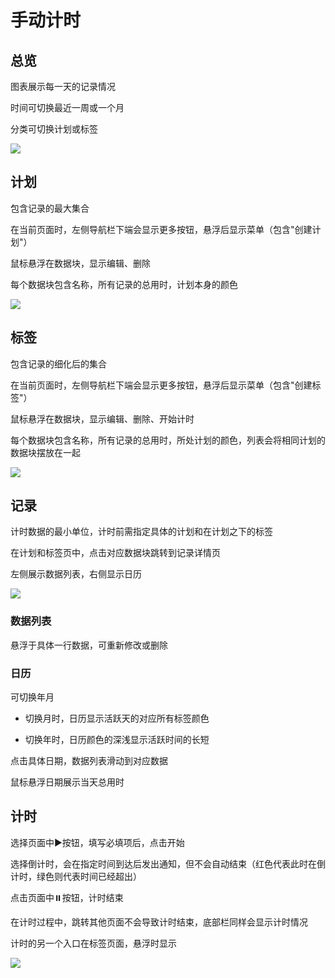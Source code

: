 # 手动计时

## 总览

图表展示每一天的记录情况

时间可切换最近一周或一个月

分类可切换计划或标签

![](/note/overview.png)

## 计划

包含记录的最大集合

在当前页面时，左侧导航栏下端会显示更多按钮，悬浮后显示菜单（包含"创建计划"）

鼠标悬浮在数据块，显示编辑、删除

每个数据块包含名称，所有记录的总用时，计划本身的颜色

![](/note/plan.png)

## 标签

包含记录的细化后的集合

在当前页面时，左侧导航栏下端会显示更多按钮，悬浮后显示菜单（包含"创建标签"）

鼠标悬浮在数据块，显示编辑、删除、开始计时

每个数据块包含名称，所有记录的总用时，所处计划的颜色，列表会将相同计划的数据块摆放在一起

![](/note/label.png)


## 记录

计时数据的最小单位，计时前需指定具体的计划和在计划之下的标签

在计划和标签页中，点击对应数据块跳转到记录详情页

左侧展示数据列表，右侧显示日历

![](/note/note.png)

### 数据列表

悬浮于具体一行数据，可重新修改或删除

### 日历

可切换年月

+ 切换月时，日历显示活跃天的对应所有标签颜色

+ 切换年时，日历颜色的深浅显示活跃时间的长短

点击具体日期，数据列表滑动到对应数据

鼠标悬浮日期展示当天总用时



## 计时

选择页面中▶️按钮，填写必填项后，点击开始

选择倒计时，会在指定时间到达后发出通知，但不会自动结束（红色代表此时在倒计时，绿色则代表时间已经超出）

点击页面中⏸️按钮，计时结束

在计时过程中，跳转其他页面不会导致计时结束，底部栏同样会显示计时情况

计时的另一个入口在标签页面，悬浮时显示

![](/note/time.png)


